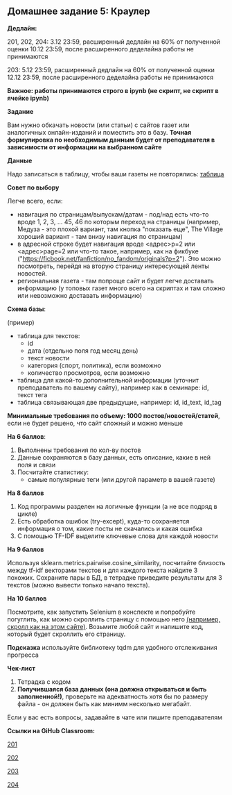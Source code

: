 ## Домашнее задание 5: Краулер

**Дедлайн:**
 
201, 202, 204: 3.12 23:59, расширенный дедлайн на 60% от полученной оценки 10.12 23:59, после расширенного деделайна работы не принимаются

203: 5.12 23:59, расширенный дедлайн на 60% от полученной оценки 12.12 23:59, после расширенного деделайна работы не принимаются

**Важное: работы принимаются строго в ipynb (не скрипт, не скрипт в ячейке ipynb)**

**Задание**

Вам нужно обкачать новости (или статьи) с сайтов газет или аналогичных онлайн-изданий и поместить это в базу. **Точная формулировка по необходимым данным будет от преподавателя в зависимости от информации на выбранном сайте**

**Данные**

Надо записаться в таблицу, чтобы ваши газеты не повторялись: [таблица](https://docs.google.com/spreadsheets/d/124v-PqwLM2UQPjYJtOCgZ48IqRgBxTZlaTzxShHjOB8/edit?usp=sharing)

**Совет по выбору**

Легче всего, если:

- навигация по страницам/выпускам/датам - под/над есть что-то вроде 1, 2, 3, ... 45, 46 по которым переход на страницы (например, Медуза - это плохой вариант, там кнопка "показать еще", The Village хороший вариант - там внизу навигация по страницам)
- в адресной строке будет навигация вроде <адрес>p=2 или  <адрес>page=2 или что-то такое, например, как на фикбуке ("https://ficbook.net/fanfiction/no_fandom/originals?p=2"). Это можно посмотреть, перейдя на вторую страницу интересующей ленты новостей.
- региональная газета - там попроще сайт и будет легче доставать информацию (у топовых газет много всего на скриптах и там сложно или невозможно доставать информацию)

**Схема базы**:

(пример)

- таблица для текстов:
    - id
    - дата (отдельно поля год месяц день)
    - текст новости
    - категория (спорт, политика), если возможно
    - количество просмотров, если возможно
- таблица для какой-то дополнительной информации (уточнит преподаватель по вашему сайту), например как в семинаре: id, текст тега
- таблица связывающая две предыдущие, например: id, id_text, id_tag

**Минимальные требования по объему: 1000 постов/новостей/статей**, если не будет решено, что сайт сложный и можно меньше

**На 6 баллов**:

1. Выполнены требования по кол-ву постов
3. Данные сохраняются в базу данных, есть описание, какие в ней поля и связи
4. Посчитайте статистику:
   - самые популярные теги (или другой параметр в вашей газете)


**На 8 баллов**

1. Код программы разделен на логичные функции (а не все подряд в цикле)
2. Есть обработка ошибок (try-except), куда-то сохраняется информация о том, какие посты не скачались и какая ошибка
4. С помощью TF-IDF выделите ключевые слова для каждой новости

**На 9 баллов**

Используя sklearn.metrics.pairwise.cosine_similarity, посчитайте близость между tf-idf векторами текстов и для каждого текста найдите 3 похожих. Сохраните пары в БД, в тетрадке приведите результаты для 3 текстов (можно вывести только начало текста).

**На 10 баллов**

Посмотрите, как запустить Selenium в конспекте и попробуйте погуглить, как можно скроллить страницу с помощью него [(например, скролл как на этом сайте)](https://openedu.ru/course/). Возьмите любой сайт и напишите код, который будет скроллить его страницу.

**Подсказка** используйте библиотеку tqdm для удобного отслеживания прогресса

**Чек-лист**

1. Тетрадка с кодом
2. **Получившаяся база данных (она должна открываться и быть заполненной!)**, проверьте на адекватность хотя бы по размеру файла - он должен быть как минимм несколько мегабайт.

Если у вас есть вопросы, задавайте в чате или пишите преподавателям

**Ссылки на GiHub Classroom:**

[201](https://classroom.github.com/a/quHBy8en)

[202](https://classroom.github.com/a/Qjky_blM)

[203](https://classroom.github.com/a/72TwUxch)

[204](https://classroom.github.com/a/PxqZpW-w)
